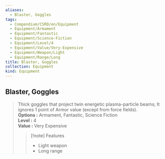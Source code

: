 ```yaml
---
aliases:
  - Blaster, Goggles
tags:
  - Compendium/CSRD/en/Equipment
  - Equipment/Armament
  - Equipment/Fantastic
  - Equipment/Science-Fiction
  - Equipment/Level/4
  - Equipment/Value/Very-Expensive
  - Equipment/Weapon/Light
  - Equipment/Range/Long
title: Blaster, Goggles
collection: Equipment
kind: Equipment
---
```

## Blaster, Goggles  
  
>Thick goggles that project twin energetic plasma-particle beams; It ignores 1 point of Armor value (except from force fields).  
> **Options :** Armament, Fantastic, Science Fiction  
> **Level :** 4  
> **Value :** Very Expensive  
>>[!note] Features  
>> - Light weapon  
>> - Long range
